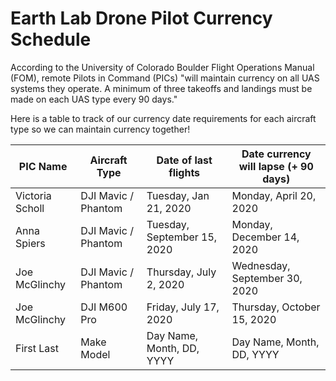 # Earth Lab Drone Pilot Currency Schedule 

According to the University of Colorado Boulder Flight Operations Manual (FOM), remote Pilots in Command (PICs) "will maintain currency on all UAS systems they operate. A minimum of three takeoffs and landings must be made on each UAS type every 90 days." 

Here is a table to track of our currency date requirements for each aircraft type so we can maintain currency together! 


| PIC Name         | Aircraft Type         | Date of last flights      | Date currency will lapse  (+ 90 days) |
| ---------------- | --------------------- | ------------------------- | ------------------------------------- |
| Victoria Scholl  | DJI Mavic / Phantom   | Tuesday, Jan 21, 2020     | Monday, April 20, 2020                |
| Anna Spiers      | DJI Mavic / Phantom   | Tuesday, September 15, 2020 | Monday, December 14, 2020           |
| Joe McGlinchy    | DJI Mavic / Phantom   | Thursday, July 2, 2020    | Wednesday, September 30, 2020         |
| Joe McGlinchy    | DJI M600 Pro          | Friday, July 17, 2020     | Thursday, October 15, 2020            |
| First Last       | Make Model            | Day Name, Month, DD, YYYY | Day Name, Month, DD, YYYY             |

